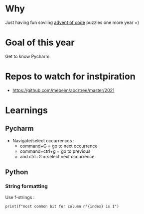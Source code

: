 # Why

Just having fun sovling [advent of code](https://adventofcode.com/) puzzles one more year =)

# Goal of this year

Get to know Pycharm. 

# Repos to watch for instpiration

- https://github.com/mebeim/aoc/tree/master/2021

# Learnings

## Pycharm

- Navigate/select occurrences : 
  - command+G = go to next occurrence
  - command+ctrl+g = go to previous 
  - and ctrl+G = select next occurrence


## Python 

### String formatting 

Use f-strings : 
 
    print(f"most common bit for column n°{index} is 1")